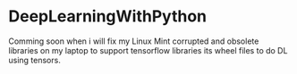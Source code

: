 # DeepLearningWithPython
Comming soon when i will fix my Linux Mint corrupted and obsolete libraries on my laptop to support tensorflow libraries its wheel files  to do DL using tensors.
